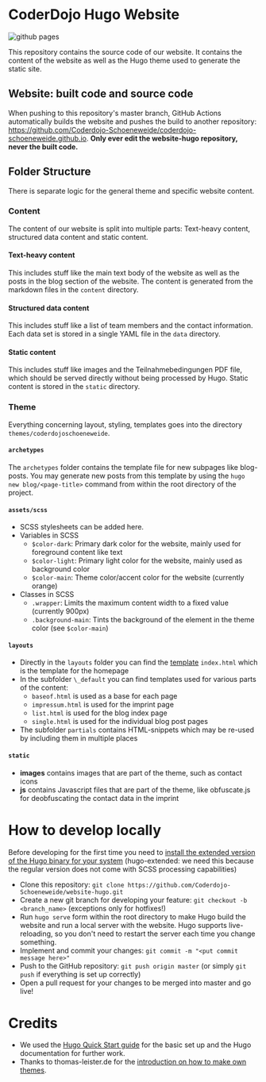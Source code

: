 # CoderDojo Hugo Website
![github pages](https://github.com/Coderdojo-Schoeneweide/website-hugo/workflows/github%20pages/badge.svg)

This repository contains the source code of our website. It contains the content of the website as well as the Hugo theme used to generate the static site.

## Website: built code and source code
When pushing to this repository's master branch, GitHub Actions automatically builds the website and pushes the build to another repository: https://github.com/Coderdojo-Schoeneweide/coderdojo-schoeneweide.github.io. **Only ever edit the website-hugo repository, never the built code.**

## Folder Structure
There is separate logic for the general theme and specific website content.
  
### Content
The content of our website is split into multiple parts: Text-heavy content, structured data content and static content.

#### Text-heavy content
This includes stuff like the main text body of the website as well as the posts in the blog section of the website. The content is generated from the markdown files in the `content` directory.

#### Structured data content
This includes stuff like a list of team members and the contact information. Each data set is stored in a single YAML file in the `data` directory.

#### Static content
This includes stuff like images and the Teilnahmebedingungen PDF file, which should be served directly without being processed by Hugo. Static content is stored in the `static` directory.

### Theme
Everything concerning layout, styling, templates goes into the directory `themes/coderdojoschoeneweide`.

#### `archetypes`
The `archetypes` folder contains the template file for new subpages like blog-posts. You may generate new posts from this template by using the `hugo new blog/<page-title>` command from within the root directory of the project.

#### `assets/scss`
* SCSS stylesheets can be added here.
* Variables in SCSS
  * `$color-dark`: Primary dark color for the website, mainly used for foreground content like text
  * `$color-light`: Primary light color for the website, mainly used as background color
  * `$color-main`: Theme color/accent color for the website (currently orange)
* Classes in SCSS
  * `.wrapper`: Limits the maximum content width to a fixed value (currently 900px)
  * `.background-main`: Tints the background of the element in the theme color (see `$color-main`)

#### `layouts`
* Directly in the `layouts` folder you can find the [template](https://gohugo.io/templates/introduction/) `index.html` which is the template for the homepage
* In the subfolder `\_default` you can find templates used for various parts of the content:
  * `baseof.html` is used as a base for each page
  * `impressum.html` is used for the imprint page
  * `list.html` is used for the blog index page
  * `single.html` is used for the individual blog post pages
* The subfolder `partials` contains HTML-snippets which may be re-used by including them in multiple places

#### `static`
* **images** contains images that are part of the theme, such as contact icons
* **js** contains Javascript files that are part of the theme, like obfuscate.js for deobfuscating the contact data in the imprint

# How to develop locally
Before developing for the first time you need to [install the extended version of the Hugo binary for your system](https://gohugo.io/getting-started/installing/) (hugo-extended: we need this because the regular version does not come with SCSS processing capabilities)

* Clone this repository: `git clone https://github.com/Coderdojo-Schoeneweide/website-hugo.git`
* Create a new git branch for developing your feature: `git checkout -b <branch_name>` (exceptions only for hotfixes!)
* Run `hugo serve` form within the root directory to make Hugo build the website and run a local server with the website. Hugo supports live-reloading, so you don't need to restart the server each time you change something.
* Implement and commit your changes: `git commit -m "<put commit message here>"`
* Push to the GitHub repository: `git push origin master` (or simply `git push` if everything is set up correctly)
* Open a pull request for your changes to be merged into master and go live!

# Credits
* We used the [Hugo Quick Start guide](https://gohugo.io/getting-started/quick-start/) for the basic set up and the Hugo documentation for further work.
* Thanks to thomas-leister.de for the [introduction on how to make own themes](https://thomas-leister.de/einfuehrung-in-hugo-theme-erstellen/).
